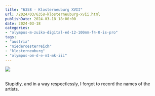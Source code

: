 ```yaml
---
title: "6358 - Klosterneuburg XVII"
url: /2024/03/6358-klosterneuburg-xvii.html
publishDate: 2024-03-18 18:00:00
date: 2024-03-18
categories:
- "olympus-m-zuiko-digital-ed-12-100mm-f4-0-is-pro"
tags:
- "austria"
- "niederoesterreich"
- "klosterneuburg"
- "olympus-om-d-e-m1-mk-iii"
---
```

<div class="container">
<div class="center"><a target="_blank" href="https://d25zfm9zpd7gm5.cloudfront.net/1200x1200/2020/20200806_134647_lr.jpg"><img class="webfeedsFeaturedVisual" src="https://d25zfm9zpd7gm5.cloudfront.net/0600x0600/2020/20200806_134647_lr.jpg" /></a></div>
</div>
<br />

Stupidly, and in a way respectlessly, I forgot to record the
names of the artists.
